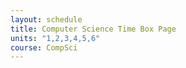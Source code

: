 ```yaml
---
layout: schedule
title: Computer Science Time Box Page
units: "1,2,3,4,5,6"
course: CompSci
---
```

